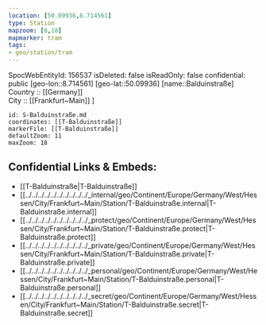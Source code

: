 ```yaml
---
location: [50.09936,8.714561] 
type: Station 
mapzoom: [8,18] 
mapmarker: tram 
tags:
- geo/station/tram 
---
```

SpocWebEntityId: 156537
isDeleted: false
isReadOnly: false
confidential: public
[geo-lon::8.714561] 
[geo-lat::50.09936] 
[name::Balduinstraße] 
Country :: [[Germany]]  
City :: [[Frankfurt~Main]] ] 


```leaflet
id: S-Balduinstraße.md
coordinates: [[T-Balduinstraße]] 
markerFile: [[T-Balduinstraße]] 
defaultZoom: 11 
maxZoom: 18
```


## Confidential Links & Embeds: 
- [[T-Balduinstraße|T-Balduinstraße]] 
- [[../../../../../../../../../../_internal/geo/Continent/Europe/Germany/West/Hessen/City/Frankfurt~Main/Station/T-Balduinstraße.internal|T-Balduinstraße.internal]] 
- [[../../../../../../../../../../_protect/geo/Continent/Europe/Germany/West/Hessen/City/Frankfurt~Main/Station/T-Balduinstraße.protect|T-Balduinstraße.protect]] 
- [[../../../../../../../../../../_private/geo/Continent/Europe/Germany/West/Hessen/City/Frankfurt~Main/Station/T-Balduinstraße.private|T-Balduinstraße.private]] 
- [[../../../../../../../../../../_personal/geo/Continent/Europe/Germany/West/Hessen/City/Frankfurt~Main/Station/T-Balduinstraße.personal|T-Balduinstraße.personal]] 
- [[../../../../../../../../../../_secret/geo/Continent/Europe/Germany/West/Hessen/City/Frankfurt~Main/Station/T-Balduinstraße.secret|T-Balduinstraße.secret]] 
